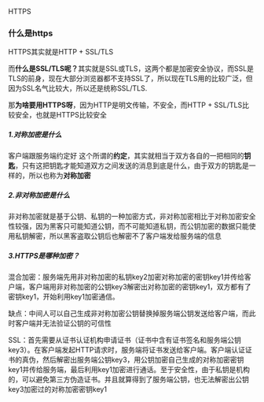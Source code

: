 HTTPS
### 什么是https
HTTPS其实就是HTTP + SSL/TLS

而<b>什么是SSL/TLS呢？</b>其实就是SSL或TLS，这两个都是加密安全协议，而SSL是TLS的前身，现在大部分浏览器都不支持SSL了，所以现在TLS用的比较广泛，但因为SSL名气比较大，所以还是统称SSL/TLS.

那<b>为啥要用HTTPS呀</b>，因为HTTP是明文传输，不安全，而HTTP + SSL/TLS比较安全，也就是HTTPS比较安全

##### 1.对称加密是什么
客户端跟服务端约定好
这个所谓的<b>约定</b>，其实就相当于双方各自的一把相同的<b>钥匙</b>，只有这把钥匙才能知道双方之间发送的消息到底是什么，由于双方的钥匙是一样的，所以也称为<b>对称加密</b>

##### 2.非对称加密是什么
非对称加密就是基于公钥、私钥的一种加密方式，非对称加密相比于对称加密安全性较强，因为黑客只可能知道公钥，而不可能知道私钥，而公钥加密的数据只能使用私钥解密，所以黑客盗取公钥后也解密不了客户端发给服务端的信息

##### 3.HTTPS是哪种加密？
混合加密：服务端先用非对称加密的私钥key2加密对称加密的密钥key1并传给客户端，客户端用非对称加密的公钥key3解密出对称加密的密钥key1，双方都有了密钥key1，开始利用key1加密通信。

缺点：中间人可以自己生成非对称加密公钥替换掉服务端公钥发送给客户端，而此时客户端并无法验证公钥的可信性

SSL：首先需要从证书认证机构申请证书（证书中含有证书签名和服务端公钥key3）。在客户端发起HTTP请求时，服务端将证书发送给客户端。客户端认证证书的真伪，然后解密出服务端公钥key3，用公钥加密自己生成的对称加密密钥key1并传给服务端，最后利用key1加密进行通话。至于安全性，由于私钥是机构的，可以避免第三方伪造证书。并且就算得到了服务端公钥，也无法解密出公钥key3加密过的对称加密密钥key1

